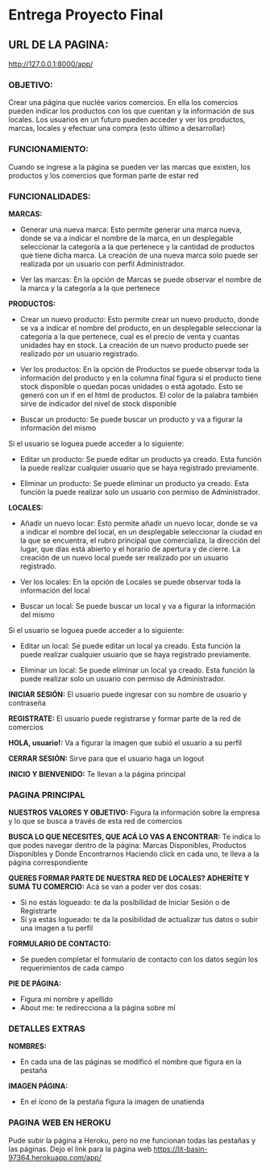 # **Entrega Proyecto Final**

## **URL DE LA PAGINA:**
http://127.0.0.1:8000/app/


### OBJETIVO:
Crear una página que nuclée varios comercios. En ella los comercios pueden indicar los productos con los que cuentan y la información de sus locales. Los usuarios en un futuro pueden acceder y ver los productos, marcas, locales y efectuar una compra (esto último a desarrollar)


### FUNCIONAMIENTO:
Cuando se ingrese a la página se pueden ver las marcas que existen, los productos y los comercios que forman parte de estar red


### FUNCIONALIDADES:

**MARCAS:**
- Generar una nueva marca:
Esto permite generar una marca nueva, donde se va a indicar el nombre de la marca, en un desplegable seleccionar la categoría a la que pertenece y la cantidad de productos que tiene dicha marca.
La creación de una nueva marca solo puede ser realizada por un usuario con perfil Administrador.

- Ver las marcas:
En la opción de Marcas se puede observar el nombre de la marca y la categoría a la que pertenece


**PRODUCTOS:**
- Crear un nuevo producto:
Esto permite crear un nuevo producto, donde se va a indicar el nombre del producto, en un desplegable seleccionar la categoría a la que pertenece, cual es el precio de venta y cuantas unidades hay en stock.
La creación de un nuevo producto puede ser realizado por un usuario registrado.

- Ver los productos:
En la opción de Productos se puede observar toda la información del producto y en la columna final figura si el producto tiene stock disponible o quedan pocas unidades o está agotado. Esto se generó con un if en el html de productos. El color de la palabra también sirve de indicador del nivel de stock disponible

- Buscar un producto:
Se puede buscar un producto y va a figurar la información del mismo

Si el usuario se loguea puede acceder a lo siguiente:
- Editar un producto:
Se puede editar un producto ya creado. Esta función la puede realizar cualquier usuario que se haya registrado previamente.

- Eliminar un producto:
Se puede eliminar un producto ya creado. Esta función la puede realizar solo un usuario con permiso de Administrador.


**LOCALES:**
- Añadir un nuevo locar:
Esto permite añadir un nuevo locar, donde se va a indicar el nombre del local, en un desplegable seleccionar la ciudad en la que se encuentra, el rubro principal que comercializa, la dirección del lugar, que días está abierto y el horario de apertura y de cierre.
La creación de un nuevo local puede ser realizado por un usuario registrado.

- Ver los locales:
En la opción de Locales se puede observar toda la información del local

- Buscar un local:
Se puede buscar un local y va a figurar la información del mismo

Si el usuario se loguea puede acceder a lo siguiente:
- Editar un local:
Se puede editar un local ya creado. Esta función la puede realizar cualquier usuario que se haya registrado previamente.

- Eliminar un local:
Se puede eliminar un local ya creado. Esta función la puede realizar solo un usuario con permiso de Administrador.


**INICIAR SESIÓN:**
El usuario puede ingresar con su nombre de usuario y contraseña


**REGISTRATE:**
El usuario puede registrarse y formar parte de la red de comercios


**HOLA, usuario!:**
Va a figurar la imagen que subió el usuario a su perfil


**CERRAR SESIÓN:**
Sirve para que el usuario haga un logout


**INICIO Y BIENVENIDO:**
Te llevan a la página principal


### PAGINA PRINCIPAL

**NUESTROS VALORES Y OBJETIVO:**
Figura la información sobre la empresa y lo que se busca a través de esta red de comercios


**BUSCA LO QUE NECESITES, QUE ACÁ LO VAS A ENCONTRAR:**
Te indica lo que podes navegar dentro de la página: Marcas Disponibles, Productos Disponibles y Donde Encontrarnos
Haciendo click en cada uno, te lleva a la página correspondiente


**QUERES FORMAR PARTE DE NUESTRA RED DE LOCALES? ADHERÍTE Y SUMÁ TU COMERCIO:**
Acá se van a poder ver dos cosas:
- Si no estás logueado: te da la posibilidad de Iniciar Sesión o de Registrarte
- Si ya estás logueado: te da la posibilidad de actualizar tus datos o subir una imagen a tu perfil


**FORMULARIO DE CONTACTO:**
- Se pueden completar el formulario de contacto con los datos según los requerimientos de cada campo


**PIE DE PÁGINA:**
- Figura mi nombre y apellido
- About me: te redirecciona a la página sobre mí


### DETALLES EXTRAS

**NOMBRES:**
- En cada una de las páginas se modificó el nombre que figura en la pestaña


**IMAGEN PÁGINA:**
- En el ícono de la pestaña figura la imagen de unatienda


### PAGINA WEB EN HEROKU
Pude subir la página a Heroku, pero no me funcionan todas las pestañas y las páginas.
Dejo el link para la página web https://lit-basin-97364.herokuapp.com/app/
